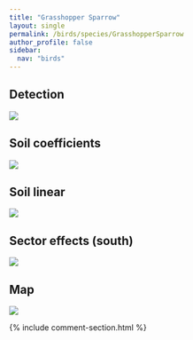 ```yaml
---
title: "Grasshopper Sparrow"
layout: single
permalink: /birds/species/GrasshopperSparrow
author_profile: false
sidebar:
  nav: "birds"
---
```


<h2>Detection</h2>

<img src="https://beallen.github.io/DevelopmentWebsite/assets/images/birds/GrasshopperSparrow/det.jpg">

<h2>Soil coefficients</h2>

<img src="https://beallen.github.io/DevelopmentWebsite/assets/images/birds/GrasshopperSparrow/soilhf.jpg">

<h2>Soil linear</h2>

<img src="https://beallen.github.io/DevelopmentWebsite/assets/images/birds/GrasshopperSparrow/lin-south.jpg">

<h2>Sector effects (south)</h2>

<img src="https://beallen.github.io/DevelopmentWebsite/assets/images/birds/GrasshopperSparrow/sector-south.jpg">

<h2>Map</h2>

<img src="https://beallen.github.io/DevelopmentWebsite/assets/images/birds/GrasshopperSparrow/map.jpg">

{% include comment-section.html %}

